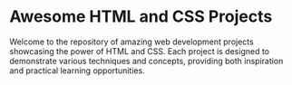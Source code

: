 # Awesome HTML and CSS Projects
Welcome to the repository of amazing web development projects showcasing the power of HTML and CSS. Each project is designed to demonstrate various techniques and concepts, providing both inspiration and practical learning opportunities.
